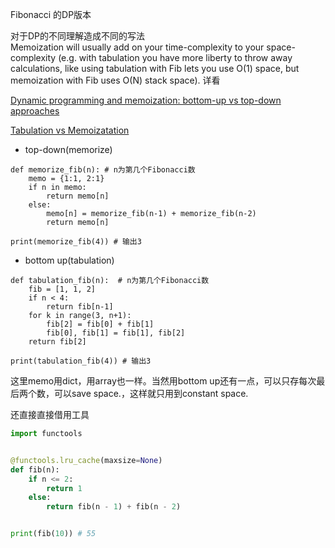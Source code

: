 Fibonacci 的DP版本

对于DP的不同理解造成不同的写法	
Memoization will usually add on your time-complexity to your space-complexity (e.g. with tabulation you have more liberty to throw away calculations, like using tabulation with Fib lets you use O(1) space, but memoization with Fib uses O(N) stack space).
详看

[Dynamic programming and memoization: bottom-up vs top-down approaches](https://awjin.me/algos-js/dp/tab-memo.html)

[Tabulation vs Memoizatation](http://www.geeksforgeeks.org/tabulation-vs-memoizatation/)
-  top-down(memorize)

```
def memorize_fib(n): # n为第几个Fibonacci数
    memo = {1:1, 2:1}
    if n in memo:
        return memo[n]
    else:
        memo[n] = memorize_fib(n-1) + memorize_fib(n-2)
        return memo[n]

print(memorize_fib(4)) # 输出3
```



- bottom up(tabulation)

```
def tabulation_fib(n):  # n为第几个Fibonacci数
    fib = [1, 1, 2]
    if n < 4:
        return fib[n-1]
    for k in range(3, n+1):
        fib[2] = fib[0] + fib[1]
        fib[0], fib[1] = fib[1], fib[2]
    return fib[2]

print(tabulation_fib(4)) # 输出3
```


这里memo用dict，用array也一样。当然用bottom up还有一点，可以只存每次最后两个数，可以save space.，这样就只用到constant space.


还直接直接借用工具

```python
import functools


@functools.lru_cache(maxsize=None)
def fib(n):
    if n <= 2:
        return 1
    else:
        return fib(n - 1) + fib(n - 2)


print(fib(10)) # 55
```












